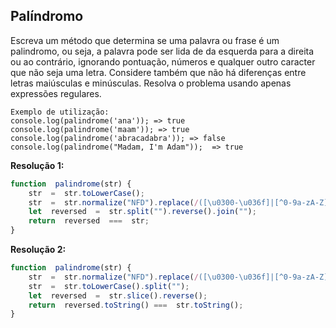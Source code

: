 ##  Palíndromo
Escreva um método que determina se uma palavra ou frase é um palindromo, ou seja, a palavra pode ser lida de da esquerda para a direita ou ao contrário, ignorando pontuação, números e qualquer outro caracter que não seja uma letra. Considere também que não há diferenças entre letras maiúsculas e minúsculas. Resolva o problema usando apenas expressões regulares.

```text
Exemplo de utilização:
console.log(palindrome('ana')); => true  
console.log(palindrome('maam')); => true  
console.log(palindrome('abracadabra')); => false
console.log(palindrome("Madam, I'm Adam"));  => true
```


**Resolução 1:**
```javascript
function  palindrome(str) {
	str  =  str.toLowerCase();
	str  =  str.normalize("NFD").replace(/([\u0300-\u036f]|[^0-9a-zA-Z])/g, "");
	let  reversed  =  str.split("").reverse().join("");
	return  reversed  ===  str;
}
```
**Resolução 2:**
```javascript
function  palindrome(str) {
	str  =  str.normalize("NFD").replace(/([\u0300-\u036f]|[^0-9a-zA-Z])/g, "");
	str  =  str.toLowerCase().split("");
	let  reversed  =  str.slice().reverse();
	return  reversed.toString() ===  str.toString();
}
```